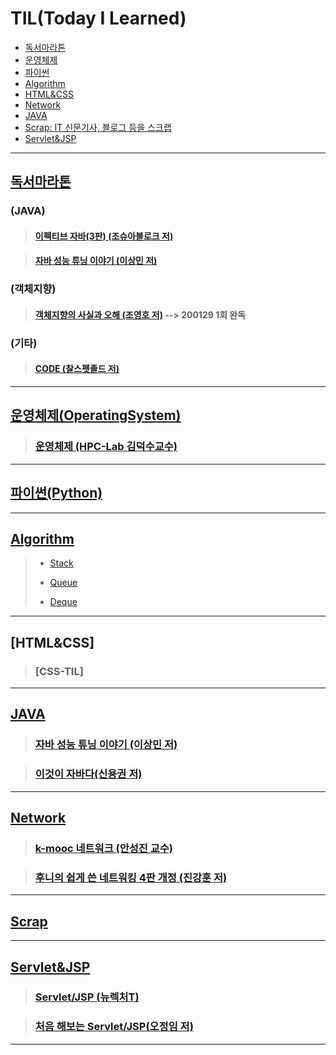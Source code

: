 # TIL(Today I Learned)

- [독서마라톤](#독서마라톤)
- [운영체제](<#운영체제(OperatingSystem)>)
- [파이썬](<#파이썬(Python)>)
- [Algorithm](#Algorithm)
- [HTML&CSS](#HTML&CSS)
- [Network](#Network)
- [JAVA](#JAVA)
- [Scrap: IT 신문기사, 블로그 등을 스크랩](#Scrap)
- [Servlet&JSP](#Servlet&JSP)

---

## [독서마라톤](https://github.com/DevLimK1/TIL/tree/master/%EB%8F%85%EC%84%9C%EB%A7%88%EB%9D%BC%ED%86%A4)

### (JAVA)

> #### [이펙티브 자바(3판) (조슈아블로크 저)](https://github.com/DevLimK1/TIL/blob/master/%EB%8F%85%EC%84%9C%EB%A7%88%EB%9D%BC%ED%86%A4/%EC%9D%B4%ED%8E%99%ED%8B%B0%EB%B8%8C%EC%9E%90%EB%B0%943-E.md)

> #### [자바 성능 튜닝 이야기 (이상민 저)](https://github.com/DevLimK1/TIL/tree/master/%EB%8F%85%EC%84%9C%EB%A7%88%EB%9D%BC%ED%86%A4)

### (객체지향)

> #### [객체지향의 사실과 오해 (조영호 저)](https://github.com/DevLimK1/TIL/blob/master/%EB%8F%85%EC%84%9C%EB%A7%88%EB%9D%BC%ED%86%A4/%EA%B0%9D%EC%B2%B4%EC%A7%80%ED%96%A5%EC%9D%98_%EC%82%AC%EC%8B%A4%EA%B3%BC%EC%98%A4%ED%95%B4.md) --> 200129 1회 완독

### (기타)

> #### [CODE (찰스펫졸드 저)](https://github.com/DevLimK1/TIL/blob/master/%EB%8F%85%EC%84%9C%EB%A7%88%EB%9D%BC%ED%86%A4/CODE.md)

---

## [운영체제(OperatingSystem)](https://github.com/DevLimK1/TIL/tree/master/OperatingSystem)

> ### [운영체제 (HPC-Lab 김덕수교수)](<(https://github.com/DevLimK1/TIL/tree/master/OperatingSystem/HPC-Lab)>)

---

## [파이썬(Python)](https://github.com/DevLimK1/TIL/tree/master/Python)

---

## [Algorithm](https://github.com/DevLimK1/TIL/tree/master/Algorithm)

> - [Stack](https://github.com/DevLimK1/TIL/tree/master/Algorithm/Stack)
>
> - [Queue](https://github.com/DevLimK1/TIL/tree/master/Algorithm/Queue)
>
> - [Deque](https://github.com/DevLimK1/TIL/tree/master/Algorithm/Deque)

---

## [HTML&CSS]

> ### [CSS-TIL]

---

## [JAVA](https://github.com/DevLimK1/TIL/tree/master/JAVA)

> ### [자바 성능 튜닝 이야기 (이상민 저)](<(https://github.com/DevLimK1/TIL/tree/master/JAVA/%EC%9E%90%EB%B0%94%EC%84%B1%EB%8A%A5%ED%8A%9C%EB%8B%9D%EC%9D%B4%EC%95%BC%EA%B8%B0)>)

> ### [이것이 자바다(신용권 저)](https://github.com/DevLimK1/TIL/tree/master/JAVA/%EC%9D%B4%EA%B2%83%EC%9D%B4%20%EC%9E%90%EB%B0%94%EB%8B%A4)

---

## [Network](https://github.com/DevLimK1/TIL/tree/master/Network)

> ### [k-mooc 네트워크 (안성진 교수)](<(https://github.com/DevLimK1/TIL/tree/master/Network/Network_kmooc)>)

> ### [후니의 쉽게 쓴 네트워킹 4판 개정 (진강훈 저)](<(https://github.com/DevLimK1/TIL/tree/master/Network/%ED%9B%84%EB%8B%88%EC%9D%98_%EC%89%BD%EA%B2%8C_%EC%93%B4_%EB%84%A4%ED%8A%B8%EC%9B%8C%ED%82%B9)>)

---

## [Scrap](https://github.com/DevLimK1/TIL/tree/master/Scrap)

---

## [Servlet&JSP](https://github.com/DevLimK1/TIL/tree/master/Servlet-JSP)

> ### [Servlet/JSP (뉴렉처T)](<(https://github.com/DevLimK1/TIL/tree/master/Servlet-JSP/Servlet-JSP_newlecT)>)

> ### [처음 해보는 Servlet/JSP(오정임 저)](<(https://github.com/DevLimK1/TIL/tree/master/Servlet-JSP/%EC%B2%98%EC%9D%8C%ED%95%B4%EB%B3%B4%EB%8A%94%20Servlet%26JSP)>)

<!--테이블 만들어주는 사이트:http://www.tablesgenerator.com/markdown_tables -->

---

